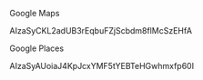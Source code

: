 Google Maps

AIzaSyCKL2adUB3rEqbuFZjScbdm8flMcSzEHfA

Google Places

AIzaSyAUoiaJ4KpJcxYMF5tYEBTeHGwhmxfp60I
